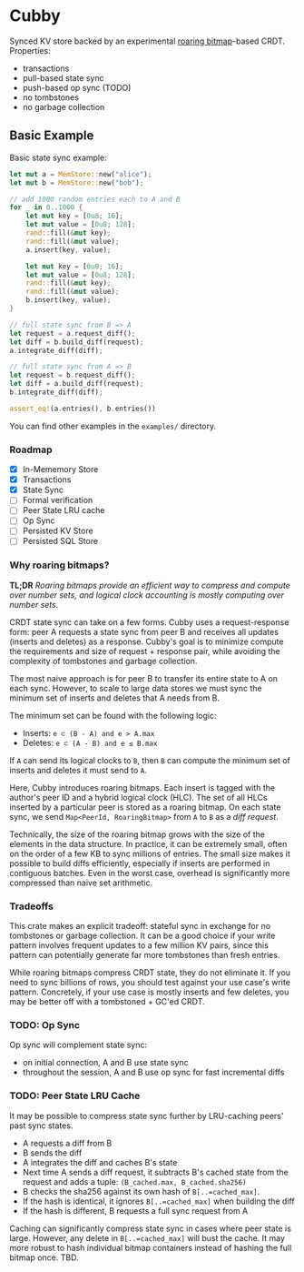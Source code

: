 # Cubby

Synced KV store backed by an experimental [roaring bitmap](https://github.com/RoaringBitmap/roaring-rs)-based CRDT. Properties:

* transactions
* pull-based state sync
* push-based op sync (TODO)
* no tombstones
* no garbage collection

## Basic Example

Basic state sync example:

```rust
let mut a = MemStore::new("alice");
let mut b = MemStore::new("bob");

// add 1000 random entries each to A and B
for _ in 0..1000 {
    let mut key = [0u8; 16];
    let mut value = [0u8; 128];
    rand::fill(&mut key);
    rand::fill(&mut value);
    a.insert(key, value);

    let mut key = [0u8; 16];
    let mut value = [0u8; 128];
    rand::fill(&mut key);
    rand::fill(&mut value);
    b.insert(key, value);
}

// full state sync from B => A
let request = a.request_diff();
let diff = b.build_diff(request);
a.integrate_diff(diff);

// full state sync from A => B
let request = b.request_diff();
let diff = a.build_diff(request);
b.integrate_diff(diff);

assert_eq!(a.entries(), b.entries())
```

You can find other examples in the `examples/` directory.

### Roadmap

- [x] In-Mememory Store
- [x] Transactions
- [x] State Sync
- [ ] Formal verification
- [ ] Peer State LRU cache
- [ ] Op Sync
- [ ] Persisted KV Store
- [ ] Persisted SQL Store

### Why roaring bitmaps?

**TL;DR** *Roaring bitmaps provide an efficient way to compress and compute over number sets, and logical clock accounting is mostly computing over number sets.*

CRDT state sync can take on a few forms. Cubby uses a request-response form: peer A requests a state sync from peer B and receives all updates (inserts and deletes) as a response. Cubby's goal is to minimize compute the requirements and size of request + response pair, while avoiding the complexity of tombstones and garbage collection.

The most naive approach is for peer B to transfer its entire state to A on each sync. However, to scale to large data stores we must sync the minimum set of inserts and deletes that A needs from B.

The minimum set can be found with the following logic:

- Inserts: `e ⊂ (B - A) and e > A.max`
- Deletes: `e ⊂ (A - B) and e ≤ B.max`

If `A` can send its logical clocks to  `B`, then `B` can compute the minimum set of inserts and deletes it must send to `A`.

Here, Cubby introduces roaring bitmaps. Each insert is tagged with the author's peer ID and a hybrid logical clock (HLC). The set of all HLCs inserted by a particular peer is stored as a roaring bitmap. On each state sync, we send `Map<PeerId, RoaringBitmap>` from `A` to `B` as a *diff request*.

Technically, the size of the roaring bitmap grows with the size of the elements in the data structure. In practice, it can be extremely small, often on the order of a few KB to sync millions of entries. The small size makes it possible to build diffs efficiently, especially if inserts are performed in contiguous batches. Even in the worst case, overhead is significantly more compressed than naive set arithmetic.

### Tradeoffs

This crate makes an explicit tradeoff: stateful sync in exchange for no tombstones or garbage collection. It can be a good choice if your write pattern involves frequent updates to a few million KV pairs, since this pattern can potentially generate far more tombstones than fresh entries.

While roaring bitmaps compress CRDT state, they do not eliminate it. If you need to sync billions of rows, you should test against your use case's write pattern. Concretely, if your use case is mostly inserts and few deletes, you may be better off with a tombstoned + GC'ed CRDT.

### TODO: Op Sync

Op sync will complement state sync:

- on initial connection, A and B use state sync
- throughout the session, A and B use op sync for fast incremental diffs

### TODO: Peer State LRU Cache

It may be possible to compress state sync further by LRU-caching peers' past sync states.

- A requests a diff from B
- B sends the diff
- A integrates the diff and caches B's state
- Next time A sends a diff request, it subtracts B's cached state from the request and adds a tuple: `(B_cached.max, B_cached.sha256)`
- B checks the sha256 against its own hash of `B[..=cached_max]`.
- If the hash is identical, it ignores `B[..=cached_max]` when building the diff
- If the hash is different, B requests a full sync request from A

Caching can significantly compress state sync in cases where peer state is large. However, any delete in `B[..=cached_max]` will bust the cache. It may more robust to hash individual bitmap containers instead of hashing the full bitmap once. TBD.
